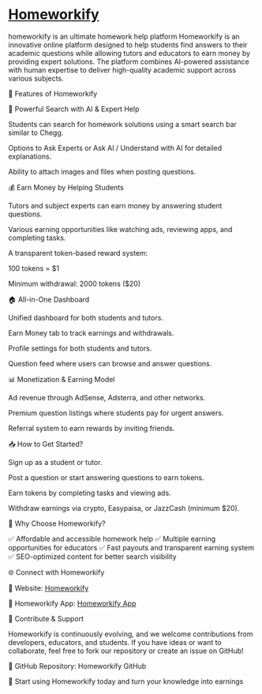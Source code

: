 # <a href="https://homeworkify.us.com/">Homeworkify</a>

homeworkify is an ultimate homework help platform
Homeworkify is an innovative online platform designed to help students find answers to their academic questions while allowing tutors and educators to earn money by providing expert solutions. The platform combines AI-powered assistance with human expertise to deliver high-quality academic support across various subjects.

🚀 Features of Homeworkify

🔎 Powerful Search with AI & Expert Help

Students can search for homework solutions using a smart search bar similar to Chegg.

Options to Ask Experts or Ask AI / Understand with AI for detailed explanations.

Ability to attach images and files when posting questions.

💰 Earn Money by Helping Students

Tutors and subject experts can earn money by answering student questions.

Various earning opportunities like watching ads, reviewing apps, and completing tasks.

A transparent token-based reward system:

100 tokens = $1

Minimum withdrawal: 2000 tokens ($20)

🏠 All-in-One Dashboard

Unified dashboard for both students and tutors.

Earn Money tab to track earnings and withdrawals.

Profile settings for both students and tutors.

Question feed where users can browse and answer questions.

📊 Monetization & Earning Model

Ad revenue through AdSense, Adsterra, and other networks.

Premium question listings where students pay for urgent answers.

Referral system to earn rewards by inviting friends.

📥 How to Get Started?

Sign up as a student or tutor.

Post a question or start answering questions to earn tokens.

Earn tokens by completing tasks and viewing ads.

Withdraw earnings via crypto, Easypaisa, or JazzCash (minimum $20).

📌 Why Choose Homeworkify?

✅ Affordable and accessible homework help
✅ Multiple earning opportunities for educators
✅ Fast payouts and transparent earning system
✅ SEO-optimized content for better search visibility

🌐 Connect with Homeworkify

🔗 Website: <a href="https://homeworkify.us.com/">Homeworkify</a>


🔗 Homeworkify App: <a href="https://play.google.com/store/apps/details?id=com.homeworkify">Homeworkify App</a>



🔗 Contribute & Support

Homeworkify is continuously evolving, and we welcome contributions from developers, educators, and students. If you have ideas or want to collaborate, feel free to fork our repository or create an issue on GitHub!

📌 GitHub Repository: Homeworkify GitHub

🚀 Start using Homeworkify today and turn your knowledge into earnings
